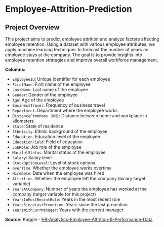 # Employee-Attrition-Prediction

## Project Overview
This project aims to predict employee attrition and analyze factors affecting employee retention. Using a dataset with various employee attributes, we apply machine learning techniques to forecast the number of years an employee stays at the company. The goal is to provide insights into employee retention strategies and improve overall workforce management.

**Columns:**
- `EmployeeID`: Unique identifier for each employee
- `FirstName`: First name of the employee
- `LastName`: Last name of the employee
- `Gender`: Gender of the employee
- `Age`: Age of the employee
- `BusinessTravel`: Frequency of business travel
- `Department`: Department where the employee works
- `DistanceFromHome (KM)`: Distance between home and workplace in kilometers
- `State`: State of residence
- `Ethnicity`: Ethnic background of the employee
- `Education`: Education level of the employee
- `EducationField`: Field of education
- `JobRole`: Job role of the employee
- `MaritalStatus`: Marital status of the employee
- `Salary`: Salary level
- `StockOptionLevel`: Level of stock options
- `OverTime`: Whether the employee works overtime
- `HireDate`: Date when the employee was hired
- `Attrition`: Whether the employee left the company (binary target variable)
- `YearsAtCompany`: Number of years the employee has worked at the company (target variable for this project)
- `YearsInMostRecentRole`: Years in the most recent role
- `YearsSinceLastPromotion`: Years since the last promotion
- `YearsWithCurrManager`: Years with the current manager

**Source:**
Kaggle - [HR-Analytics-Employee-Attrition-&-Performance-Data](https://www.kaggle.com/datasets/mahmoudemadabdallah/hr-analytics-employee-attrition-and-performance?select=Employee.csv)
